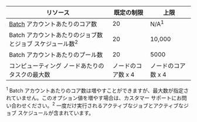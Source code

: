 リソース|既定の制限|上限
---|---|---
[Batch](https://azure.microsoft.com/services/batch/) アカウントあたりのコア数|20|N/A<sup>1</sup>
Batch アカウントあたりのジョブ数とジョブ スケジュール数<sup>2</sup>|20|10,000
Batch アカウントあたりのプール数|20|5000
コンピューティング ノードあたりのタスクの最大数|ノードのコア数 x 4|ノードのコア数 x 4

<sup>1</sup> Batch アカウントあたりのコア数は増やすことができますが、最大数が指定されていません。このオプション値を増やす場合は、カスタマー サポートにお問い合わせください。<sup>2</sup> 一度だけ実行されるアクティブなジョブとアクティブなジョブ スケジュールが含まれています。

<!---HONumber=Oct15_HO3-->